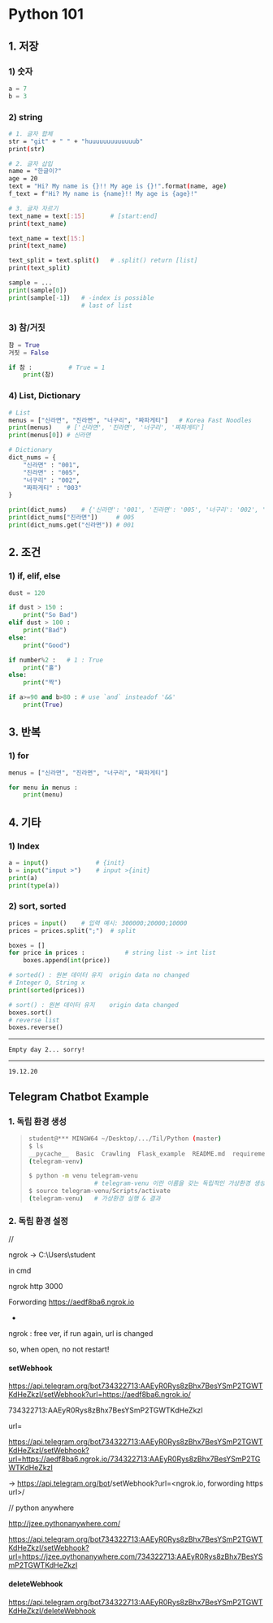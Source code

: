 # Python 101

## 1. 저장

### 1) 숫자

```python
a = 7
b = 3
```



### 2) string

```bash
# 1. 글자 합체
str = "git" + " " + "huuuuuuuuuuuuub"
print(str)

# 2. 글자 삽입
name = "한글이?"
age = 20
text = "Hi? My name is {}!! My age is {}!".format(name, age)
f_text = f"Hi? My name is {name}!! My age is {age}!"

# 3. 글자 자르기
text_name = text[:15]       # [start:end]
print(text_name)

text_name = text[15:]
print(text_name)

text_split = text.split()   # .split() return [list]
print(text_split)
```

```python
sample = ...
print(sample[0])
print(sample[-1])	# -index is possible
					# last of list
```



### 3) 참/거짓

```python
참 = True
거짓 = False

if 참 :			# True = 1
    print(참)
```



### 4) List, Dictionary

```python
# List
menus = ["신라면", "진라면", "너구리", "짜파게티"]	# Korea Fast Noodles
print(menus)	# ['신라면', '진라면', '너구리', '짜파게티']
print(menus[0])	# 신라면

# Dictionary
dict_nums = {
    "신라면" : "001",
    "진라면" : "005",
    "너구리" : "002",
    "짜파게티" : "003"
}

print(dict_nums)	# {'신라면': '001', '진라면': '005', '너구리': '002', '짜파게티': '003'} 
print(dict_nums["진라면"])		# 005
print(dict_nums.get("신라면"))	# 001
```




## 2. 조건

### 1) if, elif, else

```python
dust = 120

if dust > 150 :
    print("So Bad")
elif dust > 100 :
    print("Bad")
else:
    print("Good")
```

```python
if number%2 :	# 1 : True
    print("홀")
else:
    print("짝")
```

```python
if a>=90 and b>80 :	# use `and` insteadof '&&'
    print(True)
```





## 3. 반복

### 1) for

```python
menus = ["신라면", "진라면", "너구리", "짜파게티"]

for menu in menus :
    print(menu)
```



## 4. 기타

### 1) Index

```python
a = input()				# {init}
b = input("input >")	# input >{init}
print(a)
print(type(a))
```



### 2) sort, sorted

```python
prices = input()	# 입력 예시: 300000;20000;10000
prices = prices.split(";")	# split

boxes = []
for price in prices :           # string list -> int list
    boxes.append(int(price))

# sorted() : 원본 데이터 유지	origin data no changed
# Integer O, String x
print(sorted(prices))

# sort() : 원본 데이터 유지	origin data changed
boxes.sort() 
# reverse list
boxes.reverse()
```





---

`Empty day 2... sorry!`

---



`19.12.20`

## Telegram Chatbot Example

### 1. 독립 환경 생성

>```bash
>student@*** MINGW64 ~/Desktop/.../Til/Python (master)
>$ ls
>__pycache__  Basic  Crawling  Flask_example  README.md  requirements.txt  Telegram  telegram-venv
>(telegram-venv)
>```
>
>```bash
>$ python -m venu telegram-venu
>					# telegram-venu 이란 이름을 갖는 독립적인 가상환경 생성
>$ source telegram-venu/Scripts/activate
> (telegram-venu)	# 가상환경 실행 & 결과
>```



### 2. 독립 환경 설정









//  

ngrok -> C:\Users\student

in cmd

ngrok http 3000

Forwording	https://aedf8ba6.ngrok.io



*

ngrok : free ver, if run again, url is changed

so, when open, no not restart!



#### setWebhook

https://api.telegram.org/bot734322713:AAEyR0Rys8zBhx7BesYSmP2TGWTKdHeZkzI/setWebhook?url=https://aedf8ba6.ngrok.io/<token>

734322713:AAEyR0Rys8zBhx7BesYSmP2TGWTKdHeZkzI

url=<ngrok forwording url https>



https://api.telegram.org/bot734322713:AAEyR0Rys8zBhx7BesYSmP2TGWTKdHeZkzI/setWebhook?url=https://aedf8ba6.ngrok.io/734322713:AAEyR0Rys8zBhx7BesYSmP2TGWTKdHeZkzI

-> https://api.telegram.org/bot<tocken>/setWebhook?url=<ngrok.io, forwording https url>/<token>



// python anywhere

http://jzee.pythonanywhere.com/

https://api.telegram.org/bot734322713:AAEyR0Rys8zBhx7BesYSmP2TGWTKdHeZkzI/setWebhook?url=https://jzee.pythonanywhere.com/734322713:AAEyR0Rys8zBhx7BesYSmP2TGWTKdHeZkzI



#### deleteWebhook

https://api.telegram.org/bot734322713:AAEyR0Rys8zBhx7BesYSmP2TGWTKdHeZkzI/deleteWebhook


















